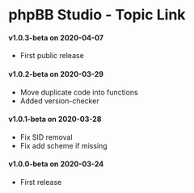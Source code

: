 # phpBB Studio - Topic Link

#### v1.0.3-beta on 2020-04-07
- First public release

#### v1.0.2-beta on 2020-03-29
- Move duplicate code into functions
- Added version-checker

#### v1.0.1-beta on 2020-03-28
- Fix SID removal
- Fix add scheme if missing

#### v1.0.0-beta on 2020-03-24
- First release
